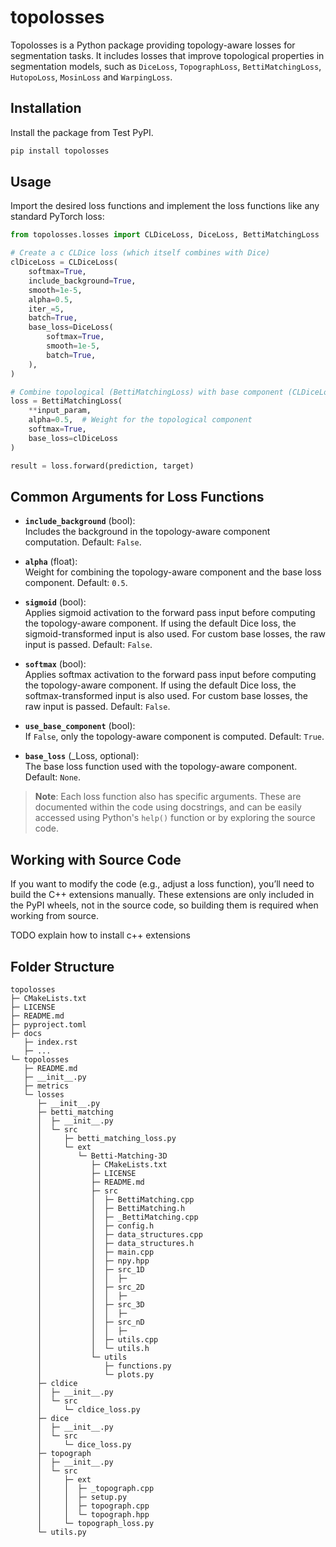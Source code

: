 <!-- This is the readme used for the github repo and later not the one for pypi. Hence, the entire project including the setup and test files.  
currently it is the only readme and used also for pypi -->

# topolosses

Topolosses is a Python package providing topology-aware losses for segmentation tasks. It includes losses that improve topological properties in segmentation models, such as `DiceLoss`, `TopographLoss`, `BettiMatchingLoss`, `HutopoLoss`, `MosinLoss` and `WarpingLoss`.

## Installation

Install the package from Test PyPI. 


```bash
pip install topolosses
```

## Usage

Import the desired loss functions and implement the loss functions like any standard PyTorch loss:

```python
from topolosses.losses import CLDiceLoss, DiceLoss, BettiMatchingLoss

# Create a c CLDice loss (which itself combines with Dice)
clDiceLoss = CLDiceLoss(
    softmax=True,
    include_background=True,
    smooth=1e-5,
    alpha=0.5,
    iter_=5,
    batch=True,
    base_loss=DiceLoss(
        softmax=True,
        smooth=1e-5,
        batch=True,
    ),
)

# Combine topological (BettiMatchingLoss) with base component (CLDiceLoss)
loss = BettiMatchingLoss(
    **input_param,
    alpha=0.5,  # Weight for the topological component
    softmax=True,
    base_loss=clDiceLoss
)

result = loss.forward(prediction, target)
```

## Common Arguments for Loss Functions

- **`include_background`** (bool):  
  Includes the background in the topology-aware component computation. Default: `False`.

- **`alpha`** (float):  
  Weight for combining the topology-aware component and the base loss component. Default: `0.5`.

- **`sigmoid`** (bool):  
  Applies sigmoid activation to the forward pass input before computing the topology-aware component. 
  If using the default Dice loss, the sigmoid-transformed input is also used. For custom base losses, the raw input is passed. Default: `False`.

- **`softmax`** (bool):  
  Applies softmax activation to the forward pass input before computing the topology-aware component. 
  If using the default Dice loss, the softmax-transformed input is also used. For custom base losses, the raw input is passed. Default: `False`.

- **`use_base_component`** (bool):  
  If `False`, only the topology-aware component is computed. Default: `True`.

- **`base_loss`** (_Loss, optional):  
  The base loss function used with the topology-aware component. Default: `None`.

> **Note**: Each loss function also has specific arguments. These are documented within the code using docstrings, and can be easily accessed using Python's `help()` function or by exploring the source code.


## Working with Source Code
If you want to modify the code (e.g., adjust a loss function), you’ll need to build the C++ extensions manually.
These extensions are only included in the PyPI wheels, not in the source code, so building them is required when working from source.

TODO explain how to install c++ extensions 


## Folder Structure


```
topolosses
├─ CMakeLists.txt
├─ LICENSE
├─ README.md
├─ pyproject.toml
├─ docs
   ├─ index.rst
   ├─ ...
└─ topolosses
   ├─ README.md
   ├─ __init__.py
   ├─ metrics
   └─ losses
      ├─ __init__.py
      ├─ betti_matching
      │  ├─ __init__.py
      │  └─ src
      │     ├─ betti_matching_loss.py
      │     └─ ext
      │        └─ Betti-Matching-3D
      │           ├─ CMakeLists.txt
      │           ├─ LICENSE
      │           ├─ README.md
      │           ├─ src
      │           │  ├─ BettiMatching.cpp
      │           │  ├─ BettiMatching.h
      │           │  ├─ _BettiMatching.cpp
      │           │  ├─ config.h
      │           │  ├─ data_structures.cpp
      │           │  ├─ data_structures.h
      │           │  ├─ main.cpp
      │           │  ├─ npy.hpp
      │           │  ├─ src_1D
      │           │  │  ├─ 
      │           │  ├─ src_2D
      │           │  │  ├─ 
      │           │  ├─ src_3D
      │           │  │  ├─ 
      │           │  ├─ src_nD
      │           │  │  ├─ 
      │           │  ├─ utils.cpp
      │           │  └─ utils.h
      │           └─ utils
      │              ├─ functions.py
      │              └─ plots.py
      ├─ cldice
      │  ├─ __init__.py
      │  └─ src
      │     └─ cldice_loss.py
      ├─ dice
      │  ├─ __init__.py
      │  └─ src
      │     └─ dice_loss.py
      ├─ topograph
      │  ├─ __init__.py
      │  └─ src
      │     ├─ ext
      │     │  ├─ _topograph.cpp
      │     │  ├─ setup.py
      │     │  ├─ topograph.cpp
      │     │  └─ topograph.hpp
      │     └─ topograph_loss.py
      └─ utils.py

```